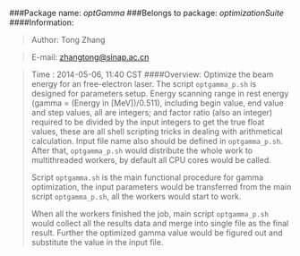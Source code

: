 ###Package name: _optGamma_
###Belongs to package: _optimizationSuite_
####Information:
> Author: Tong Zhang

> E-mail: zhangtong@sinap.ac.cn

> Time  : 2014-05-06, 11:40 CST 
####Overview:
>	Optimize the beam energy for an free-electron laser. The script
>	<code>optgamma_p.sh</code> is designed for parameters setup. Energy 
>	scanning range in rest energy (gamma = (Energy in [MeV])/0.511),
>	including begin value, end value and step values, all are integers;
>	and factor ratio (also an integer) required to be divided by the 
>	input integers to get the true float values, these are all shell
>	scripting tricks in dealing with arithmetical calculation. 
>	Input file name also should be defined in <code>optgamma_p.sh</code>.
>	After that, <code>optgamma_p.sh</code> would distribute the whole work
>	to multithreaded workers, by default all CPU cores would be called.
>
>	Script <code>optgamma.sh</code> is the main functional procedure for 
>	gamma optimization, the input parameters would be transferred from
>	the main script <code>optgamma_p.sh</code>, all the workers would start
>	to work.
>
>	When all the workers finished the job, main script <code>optgamma_p.sh</code>
>	would collect all the results data and merge into single file as the
>	final result. Further the optimized gamma value would be figured out
>	and substitute the value in the input file.
